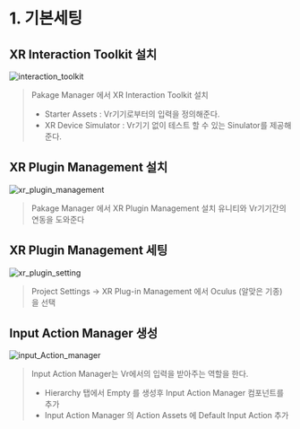 # 1. 기본세팅

## XR Interaction Toolkit 설치

![interaction_toolkit](https://user-images.githubusercontent.com/90584642/167621651-cfe2975e-6968-45b2-9eb5-c0f91ca0e3b4.png)


>Pakage Manager 에서 XR Interaction Toolkit 설치
> * Starter Assets  : Vr기기로부터의 입력을 정의해준다.
> * XR Device Simulator : Vr기기 없이 테스트 할 수 있는 Sinulator를 제공해준다.

## XR Plugin Management 설치

![xr_plugin_management](https://user-images.githubusercontent.com/90584642/167621705-4e35056f-c35e-4eb7-a66f-095d208983b9.png)

>Pakage Manager 에서 XR Plugin Management 설치
>유니티와 Vr기기간의 연동을 도와준다

## XR Plugin Management 세팅

![xr_plugin_setting](https://user-images.githubusercontent.com/90584642/167621732-655c4e4f-4ed7-4f47-b732-cd2f49ebed4c.png)


>Project Settings -> XR Plug-in Management 에서 Oculus (알맞은 기종) 을 선택 

## Input Action Manager 생성

![input_Action_manager](https://user-images.githubusercontent.com/90584642/167791441-0a3665c0-54b8-4fa3-afe4-dbca5f920e38.png)
 
>Input Action Manager는 Vr에서의 입력을 받아주는 역할을 한다.
> * Hierarchy 탭에서 Empty 를 생성후 Input Action Manager 컴포넌트를 추가
> * Input Action Manager 의 Action Assets 에 Default Input Action 추가

